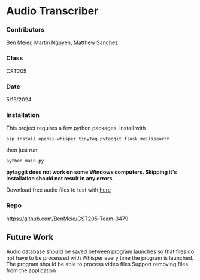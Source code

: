 # Audio Transcriber
### Contributors
Ben Meier, Martin Nguyen, Matthew Sanchez

### Class
CST205

### Date
5/15/2024

### Installation
This project requires a few python packages. Install with
```
pip install openai-whisper tinytag pytaggit flask meilisearch
```
then just run
```
python main.py
```

__pytaggit does not work on some Windows computers. Skipping it's installation should not result in any errors__

Download free audio files to test with [here](https://archive.org/details/audio_podcast)

### Repo
https://github.com/BenMeie/CST205-Team-3479

## Future Work
Audio database should be saved between program launches so that files do not have to be processed with Whisper every time the program is launched.
The program should be able to process video files
Support removing files from the application